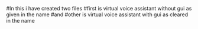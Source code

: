 #In this i have created two files
#first is virtual voice assistant without gui as given in the name
#and
#other is virtual voice assistant with gui as cleared in the name
